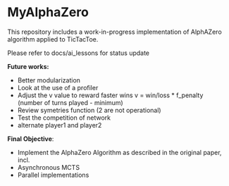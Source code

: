 # MyAlphaZero


This repository includes a work-in-progress implementation of AlphAZero algorithm applied to TicTacToe.

Please refer to docs/ai_lessons for status update

**Future works:**

* Better modularization
* Look at the use of a profiler
* Adjust the v value to reward faster wins v = win/loss * f_penalty (number of turns played - minimum)
* Review symetries function (2 are not operational)
* Test the competition of network
* alternate player1 and player2


**Final Objective**:

* Implement the AlphaZero Algorithm as described in the original paper, incl.
 * Asynchronous MCTS
 * Parallel implementations
